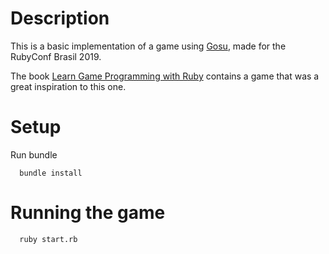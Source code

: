 # Description
This is a basic implementation of a game using [Gosu](https://github.com/gosu/gosu), made for the RubyConf Brasil 2019.

The book [Learn Game Programming with Ruby](https://pragprog.com/book/msgpkids/learn-game-programming-with-ruby) contains a game that was a great inspiration to this one.

# Setup

Run bundle

```
  bundle install
```

# Running the game

```
  ruby start.rb
```
